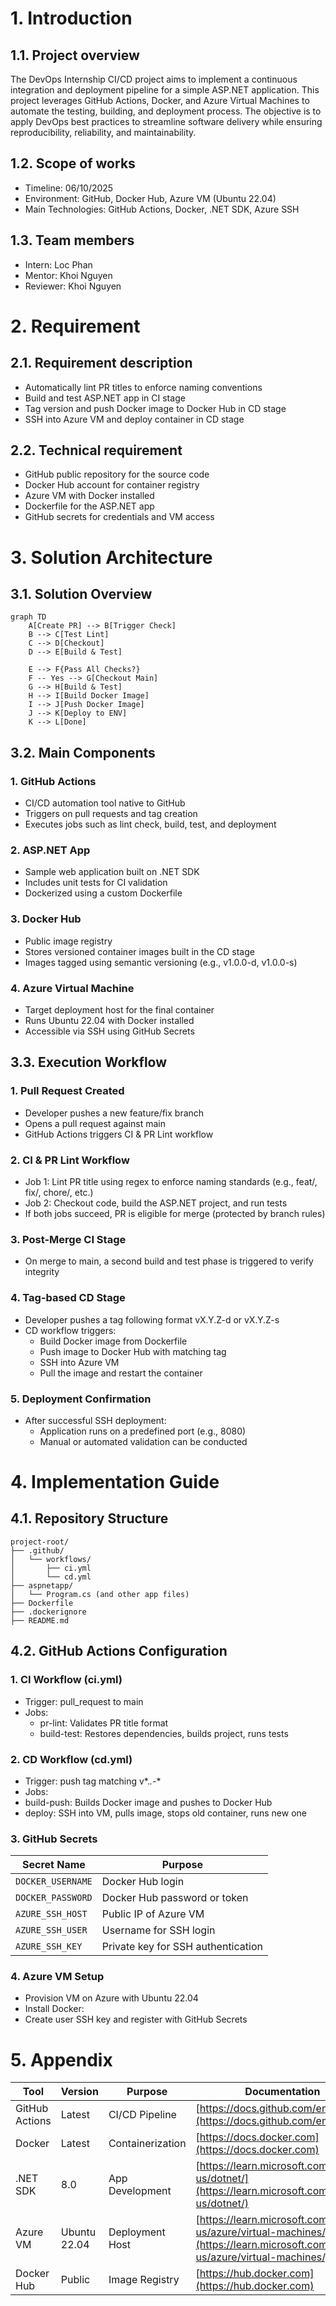 # 1. Introduction
## 1.1. Project overview
The DevOps Internship CI/CD project aims to implement a continuous integration and deployment pipeline for a simple ASP.NET application. This project leverages GitHub Actions, Docker, and Azure Virtual Machines to automate the testing, building, and deployment process. The objective is to apply DevOps best practices to streamline software delivery while ensuring reproducibility, reliability, and maintainability.
## 1.2. Scope of works
* Timeline: 06/10/2025
* Environment: GitHub, Docker Hub, Azure VM (Ubuntu 22.04)
* Main Technologies: GitHub Actions, Docker, .NET SDK, Azure SSH
## 1.3. Team members
* Intern: Loc Phan
* Mentor: Khoi Nguyen
* Reviewer: Khoi Nguyen
# 2. Requirement
## 2.1. Requirement description
* Automatically lint PR titles to enforce naming conventions
* Build and test ASP.NET app in CI stage
* Tag version and push Docker image to Docker Hub in CD stage
* SSH into Azure VM and deploy container in CD stage
## 2.2. Technical requirement
* GitHub public repository for the source code
* Docker Hub account for container registry
* Azure VM with Docker installed
* Dockerfile for the ASP.NET app
* GitHub secrets for credentials and VM access
# 3. Solution Architecture
## 3.1. Solution Overview
```mermaid
graph TD
    A[Create PR] --> B[Trigger Check]
    B --> C[Test Lint]
    C --> D[Checkout]
    D --> E[Build & Test]

    E --> F{Pass All Checks?}
    F -- Yes --> G[Checkout Main]
    G --> H[Build & Test]
    H --> I[Build Docker Image]
    I --> J[Push Docker Image]
    J --> K[Deploy to ENV]
    K --> L[Done]
``` 
## 3.2. Main Components
### 1. GitHub Actions
* CI/CD automation tool native to GitHub
* Triggers on pull requests and tag creation
* Executes jobs such as lint check, build, test, and deployment
### 2. ASP.NET App
* Sample web application built on .NET SDK
* Includes unit tests for CI validation
* Dockerized using a custom Dockerfile
### 3. Docker Hub
* Public image registry
* Stores versioned container images built in the CD stage
* Images tagged using semantic versioning (e.g., v1.0.0-d, v1.0.0-s)
### 4. Azure Virtual Machine
* Target deployment host for the final container
* Runs Ubuntu 22.04 with Docker installed
* Accessible via SSH using GitHub Secrets 
## 3.3. Execution Workflow
### 1. Pull Request Created
* Developer pushes a new feature/fix branch
* Opens a pull request against main
* GitHub Actions triggers CI & PR Lint workflow
### 2. CI & PR Lint Workflow
* Job 1: Lint PR title using regex to enforce naming standards (e.g., feat/, fix/, chore/, etc.)
* Job 2: Checkout code, build the ASP.NET project, and run tests
* If both jobs succeed, PR is eligible for merge (protected by branch rules)
### 3. Post-Merge CI Stage
* On merge to main, a second build and test phase is triggered to verify integrity
### 4. Tag-based CD Stage
* Developer pushes a tag following format vX.Y.Z-d or vX.Y.Z-s
* CD workflow triggers:
  * Build Docker image from Dockerfile
  * Push image to Docker Hub with matching tag
  * SSH into Azure VM
  * Pull the image and restart the container 
### 5. Deployment Confirmation
* After successful SSH deployment:
  * Application runs on a predefined port (e.g., 8080)
  * Manual or automated validation can be conducted
# 4. Implementation Guide
## 4.1. Repository Structure
```
project-root/
├── .github/
│   └── workflows/
│       ├── ci.yml
│       └── cd.yml
├── aspnetapp/
│   └── Program.cs (and other app files)
├── Dockerfile
├── .dockerignore
├── README.md
```
## 4.2. GitHub Actions Configuration
### 1. CI Workflow (ci.yml)
* Trigger: pull_request to main
* Jobs:
  * pr-lint: Validates PR title format
  * build-test: Restores dependencies, builds project, runs tests
### 2. CD Workflow (cd.yml)
* Trigger: push tag matching v*.*.*-*
* Jobs:
 * build-push: Builds Docker image and pushes to Docker Hub
 * deploy: SSH into VM, pulls image, stops old container, runs new one
### 3. GitHub Secrets
| Secret Name       | Purpose                            |
| ----------------- | ---------------------------------- |
| `DOCKER_USERNAME` | Docker Hub login                   |
| `DOCKER_PASSWORD` | Docker Hub password or token       |
| `AZURE_SSH_HOST`  | Public IP of Azure VM              |
| `AZURE_SSH_USER`  | Username for SSH login             |
| `AZURE_SSH_KEY`   | Private key for SSH authentication |
### 4. Azure VM Setup
* Provision VM on Azure with Ubuntu 22.04
* Install Docker:
* Create user SSH key and register with GitHub Secrets
# 5. Appendix
| Tool           | Version      | Purpose          | Documentation                                                                                                          |
| -------------- | ------------ | ---------------- | ---------------------------------------------------------------------------------------------------------------------- |
| GitHub Actions | Latest       | CI/CD Pipeline   | [https://docs.github.com/en/actions](https://docs.github.com/en/actions)                                               |
| Docker         | Latest       | Containerization | [https://docs.docker.com](https://docs.docker.com)                                                                     |
| .NET SDK       | 8.0          | App Development  | [https://learn.microsoft.com/en-us/dotnet/](https://learn.microsoft.com/en-us/dotnet/)                                 |
| Azure VM       | Ubuntu 22.04 | Deployment Host  | [https://learn.microsoft.com/en-us/azure/virtual-machines/](https://learn.microsoft.com/en-us/azure/virtual-machines/) |
| Docker Hub     | Public       | Image Registry   | [https://hub.docker.com](https://hub.docker.com)                                                                       |




